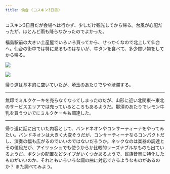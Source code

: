 ```yaml
---
title: 仙台 (コスキン3日目)
---
```


コスキン3日目だが会場へは行かず、少しだけ観光してから帰る。台風が心配だったが、ほとんど雨も降らなかったのでよかった。

福島駅前の大きい土産屋でいろいろ買ってから、せっかくなので北上して仙台へ。仙台の街中では特に見るものはないが、牛タンを食べて、多少買い物をしてから帰る。

![](https://photos.old.apkas.net/medium/202308/20230813-124258.webp)

![](https://photos.old.apkas.net/medium/202308/20230813-132210.webp)

帰り道は基本的に空いていたが、埼玉のあたりでやや渋滞する。

---

無印でミルクケーキを売らなくなってしまったのだが、山形に近い北関東〜東北のサービスエリアでは売っているところもあるようだ。那須のあたりでレモン牛乳を買うついでにミルクケーキも調達した。

---

帰り道に話に出ていた内容として、バンドネオンやコンサーティーナをやってみたい。バンドネオンは大きく大変そうだが、コンサーティーナならコンパクトだし、演奏の幅も広がるのでいいのではないだろうか。ネックなのは楽器の調達とその値段だが、アイリッシュでも使うからか比較的リーズナブルなものも出ているようだ。ボタンの配置などタイプがいくつかあるようで、民族音楽に特化したものがいいのか、それともいろいろな調の曲に対応できるようなものがあるのか？ また調べてみよう。
